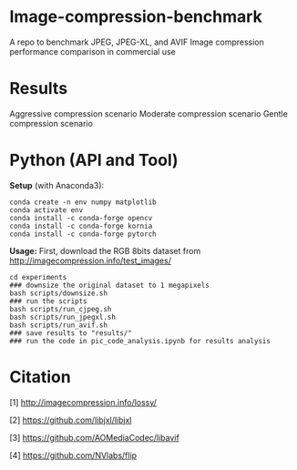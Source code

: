 # Image-compression-benchmark
A repo to benchmark JPEG, JPEG-XL, and AVIF Image compression performance comparison in commercial use

# Results
Aggressive compression scenario
[](results/low_BPP_results/all.png)
Moderate compression scenario
[](results/medium_BPP_results/all.png)
Gentle compression scenario
[](results/high_bpp_results/all.png)


# Python (API and Tool)
**Setup** (with Anaconda3):
```
conda create -n env numpy matplotlib
conda activate env
conda install -c conda-forge opencv
conda install -c conda-forge kornia
conda install -c conda-forge pytorch
```

**Usage:**
First, download the RGB 8bits dataset from http://imagecompression.info/test_images/

```
cd experiments
### downsize the original dataset to 1 megapixels
bash scripts/downsize.sh
### run the scripts
bash scripts/run_cjpeg.sh
bash scripts/run_jpegxl.sh
bash scripts/run_avif.sh
### save results to "results/"
### run the code in pic_code_analysis.ipynb for results analysis
```

# Citation
[1]  http://imagecompression.info/lossy/

[2] https://github.com/libjxl/libjxl

[3] https://github.com/AOMediaCodec/libavif

[4] https://github.com/NVlabs/flip
